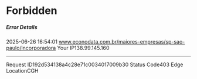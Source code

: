 # Forbidden
##### Error Details
2025-06-26 16:54:01
www.econodata.com.br/maiores-empresas/sp-sao-paulo/incorporadora
Your IP138.99.145.160
* * *
Request ID192d534138a4c28e71c0034017009b30
Status Code403
Edge LocationCGH
